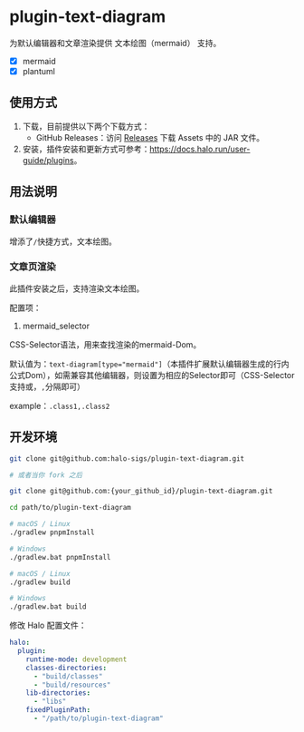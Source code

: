 # plugin-text-diagram

为默认编辑器和文章渲染提供 文本绘图（mermaid） 支持。

- [x] mermaid
- [x] plantuml

## 使用方式

1. 下载，目前提供以下两个下载方式：
    - GitHub Releases：访问 [Releases](https://github.com/xinkeng0/plugin-text-diagram/releases) 下载 Assets 中的 JAR 文件。
2. 安装，插件安装和更新方式可参考：<https://docs.halo.run/user-guide/plugins>。

## 用法说明

### 默认编辑器
增添了`/`快捷方式，文本绘图。
### 文章页渲染
此插件安装之后，支持渲染文本绘图。

配置项：

1. mermaid_selector
   
CSS-Selector语法，用来查找渲染的mermaid-Dom。

默认值为：`text-diagram[type="mermaid"]`（本插件扩展默认编辑器生成的行内公式Dom），如需兼容其他编辑器，则设置为相应的Selector即可（CSS-Selector支持或，`,`分隔即可）

example：`.class1,.class2`

## 开发环境

```bash
git clone git@github.com:halo-sigs/plugin-text-diagram.git

# 或者当你 fork 之后

git clone git@github.com:{your_github_id}/plugin-text-diagram.git
```

```bash
cd path/to/plugin-text-diagram
```

```bash
# macOS / Linux
./gradlew pnpmInstall

# Windows
./gradlew.bat pnpmInstall
```

```bash
# macOS / Linux
./gradlew build

# Windows
./gradlew.bat build
```

修改 Halo 配置文件：

```yaml
halo:
  plugin:
    runtime-mode: development
    classes-directories:
      - "build/classes"
      - "build/resources"
    lib-directories:
      - "libs"
    fixedPluginPath:
      - "/path/to/plugin-text-diagram"
```
